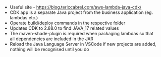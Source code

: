 - Useful site - https://blog.tericcabrel.com/aws-lambda-java-cdk/
- CDK app is a separate Java project from the business application (eg. lambdas etc.)
- Operate build/deploy commands in the respective folder
- Updates CDK to 2.88.0 to find JAVA_17 related values
- The maven-shade-plugin is required when packaging lambdas so that all dependencies are included in the JAR
- Reload the Java Language Server in VSCode if new projects are added, nothing will be recognised until you do
